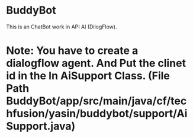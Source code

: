 # BuddyBot
This is an ChatBot work in API AI (DilogFlow).
# Note: You have to create a dialogflow agent. And Put the clinet id in the In AiSupport Class. (File Path BuddyBot/app/src/main/java/cf/techfusion/yasin/buddybot/support/AiSupport.java)
